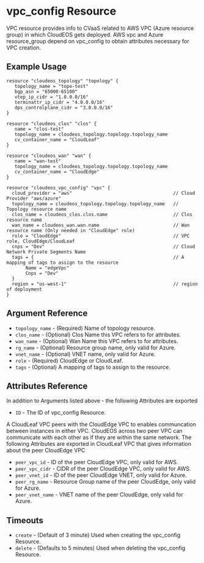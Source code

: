 # vpc_config Resource

VPC resource provides info to CVaaS related to AWS VPC (Azure resource group) in which
CloudEOS gets deployed. AWS vpc and Azure resource_group depend on vpc_config to obtain
attributes necessary for VPC creation.

## Example Usage

```hcl
resource "cloudeos_topology" "topology" {
   topology_name = "topo-test"
   bgp_asn = "65000-65100"
   vtep_ip_cidr = "1.0.0.0/16"
   terminattr_ip_cidr = "4.0.0.0/16"
   dps_controlplane_cidr = "3.0.0.0/16"
}

resource "cloudeos_clos" "clos" {
   name = "clos-test"
   topology_name = cloudeos_topology.topology.topology_name
   cv_container_name = "CloudLeaf"
}

resource "cloudeos_wan" "wan" {
   name = "wan-test"
   topology_name = cloudeos_topology.topology.topology_name
   cv_container_name = "CloudEdge"
}

resource "cloudeos_vpc_config" "vpc" {
  cloud_provider = "aws"                                     // Cloud Provider "aws/azure"
  topology_name = cloudeos_topology.topology.topology_name   // Topology resource name
  clos_name = cloudeos_clos.clos.name                        // Clos resource name
  wan_name = cloudeos_wan.wan.name                           // Wan resource name (Only needed in "CloudEdge" role)
  role = "CloudEdge"                                         // VPC role, CloudEdge/CloudLeaf
  cnps = "Dev"                                               // Cloud Network Private Segments Name
  tags = {                                                   // A mapping of tags to assign to the resource
       Name = "edgeVpc"
       Cnps = "Dev"
  }
  region = "us-west-1"                                       // region of deployment
}
```

## Argument Reference

* `topology_name` - (Required) Name of topology resource.
* `clos_name` - (Optional) Clos Name this VPC refers to for attributes.
* `wan_name` - (Optional) Wan Name this VPC refers to for attributes.
* `rg_name` - (Optional) Resource group name, only valid for Azure.
* `vnet_name` - (Optional) VNET name, only valid for Azure.
* `role` - (Required) CloudEdge or CloudLeaf.
* `tags` - (Optional) A mapping of tags to assign to the resource.

## Attributes Reference

In addition to Arguments listed above - the following Attributes are exported

* `ID` - The ID of vpc_config Resource.

A CloudLeaf VPC peers with the CloudEdge VPC to enables communcation between instances in either VPC.
CloudEOS across two peer VPC can communicate with each other as if they are within the same network.
The following Attributes are exported in CloudLeaf VPC that gives information about the peer CloudEdge VPC

* `peer_vpc_id` - ID of the peer CloudEdge VPC, only valid for AWS.
* `peer_vpc_cidr` - CIDR of the peer CloudEdge VPC, only valid for AWS.
* `peer_vnet_id` - ID of the peer CloudEdge VNET, only valid for Azure.
* `peer_rg_name` - Resource Group name of the peer CloudEdge, only valid for Azure.
* `peer_vnet_name` - VNET name of the peer CloudEdge, only valid for Azure.

## Timeouts

* `create` - (Default of 3 minute) Used when creating the vpc_config Resource.
* `delete` - (Defaults to 5 minutes) Used when deleting the vpc_config Resource.